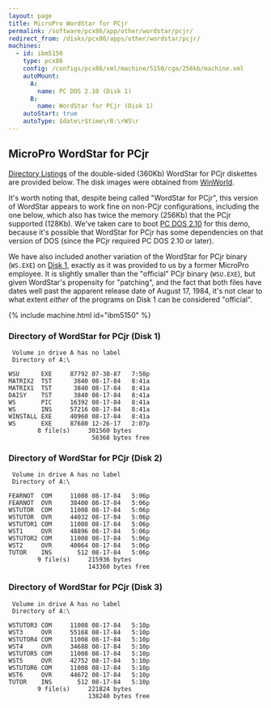 ```yaml
---
layout: page
title: MicroPro WordStar for PCjr
permalink: /software/pcx86/app/other/wordstar/pcjr/
redirect_from: /disks/pcx86/apps/other/wordstar/pcjr/
machines:
  - id: ibm5150
    type: pcx86
    config: /configs/pcx86/xml/machine/5150/cga/256kb/machine.xml
    autoMount:
      A:
        name: PC DOS 2.10 (Disk 1)
      B:
        name: WordStar for PCjr (Disk 1)
    autoStart: true
    autoType: $date\r$time\rB:\rWS\r
---
```


MicroPro WordStar for PCjr
--------------------------

[Directory Listings](#directory-of-wordstar-for-pcjr-disk-1) of the double-sided (360Kb) WordStar for PCjr diskettes
are provided below.  The disk images were obtained from [WinWorld](https://winworldpc.com/product/wordstar/for-pcjr).

It's worth noting that, despite being called "WordStar for PCjr", this version of WordStar appears to work fine on non-PCjr
configurations, including the one below, which also has twice the memory (256Kb) that the PCjr supported (128Kb).  We've
taken care to boot [PC DOS 2.10](/disks/pcx86/dos/ibm/2.10/) for this demo, because it's possible that WordStar for PCjr has
some dependencies on that version of DOS (since the PCjr required PC DOS 2.10 or later).

We have also included another variation of the WordStar for PCjr binary (`WS.EXE`) on
[Disk 1](#directory-of-wordstar-for-pcjr-disk-1), exactly as it was provided to us by a former MicroPro employee.  It
is slightly smaller than the "official" PCjr binary (`WSU.EXE`), but given WordStar's propensity for "patching", and the
fact that both files have dates well past the apparent release date of August 17, 1984, it's not clear to what extent
*either* of the programs on Disk 1 can be considered "official".

{% include machine.html id="ibm5150" %}

### Directory of WordStar for PCjr (Disk 1)

	 Volume in drive A has no label
	 Directory of A:\

	WSU      EXE     87792 07-30-87   7:50p
	MATRIX2  TST      3840 08-17-84   8:41a
	MATRIX1  TST      3840 08-17-84   8:41a
	DAISY    TST      3840 08-17-84   8:41a
	WS       PIC     16392 08-17-84   8:41a
	WS       INS     57216 08-17-84   8:41a
	WINSTALL EXE     40960 08-17-84   8:41a
	WS       EXE     87680 12-26-17   2:07p
	        8 file(s)     301560 bytes
	                       58368 bytes free

### Directory of WordStar for PCjr (Disk 2)

	 Volume in drive A has no label
	 Directory of A:\

	FEARNOT  COM     11008 08-17-84   5:06p
	FEARNOT  OVR     38400 08-17-84   5:06p
	WSTUTOR  COM     11008 08-17-84   5:06p
	WSTUTOR  OVR     44032 08-17-84   5:06p
	WSTUTOR1 COM     11008 08-17-84   5:06p
	WST1     OVR     48896 08-17-84   5:06p
	WSTUTOR2 COM     11008 08-17-84   5:06p
	WST2     OVR     40064 08-17-84   5:06p
	TUTOR    INS       512 08-17-84   5:06p
	        9 file(s)     215936 bytes
	                      143360 bytes free

### Directory of WordStar for PCjr (Disk 3)

	 Volume in drive A has no label
	 Directory of A:\

	WSTUTOR3 COM     11008 08-17-84   5:10p
	WST3     OVR     55168 08-17-84   5:10p
	WSTUTOR4 COM     11008 08-17-84   5:10p
	WST4     OVR     34688 08-17-84   5:10p
	WSTUTOR5 COM     11008 08-17-84   5:10p
	WST5     OVR     42752 08-17-84   5:10p
	WSTUTOR6 COM     11008 08-17-84   5:10p
	WST6     OVR     44672 08-17-84   5:10p
	TUTOR    INS       512 08-17-84   5:10p
	        9 file(s)     221824 bytes
	                      138240 bytes free
